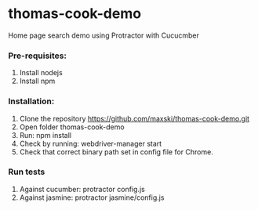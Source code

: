 # thomas-cook-demo
Home page search demo using Protractor with Cucucmber

### Pre-requisites:
   1. Install nodejs
   1. Install npm
   
### Installation:
   1. Clone the repository https://github.com/maxski/thomas-cook-demo.git
   1. Open folder thomas-cook-demo
   1. Run: npm install
   1. Check by running: webdriver-manager start
   1. Check that correct binary path set in config file for Chrome.

### Run tests
   1. Against cucumber: protractor config.js
   1. Against jasmine: protractor jasmine/config.js


